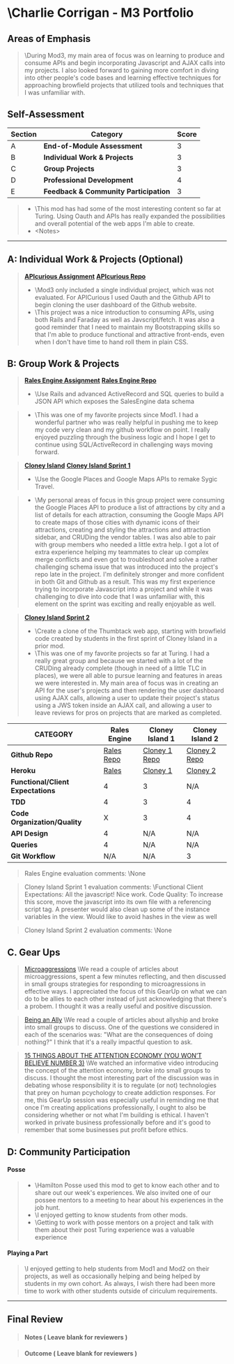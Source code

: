 # \Charlie Corrigan - M3 Portfolio

## Areas of Emphasis

> \During Mod3, my main area of focus was on learning to produce and consume APIs and begin incorporating Javascript and AJAX calls into my projects. I also looked forward to gaining more comfort in diving into other people's code bases and learning effective techniques for approaching browfield projects that utilized tools and techniques that I was unfamiliar with.


## Self-Assessment

| Section | Category | Score |
| --- | ----- | --- |
| A | **End-of-Module Assessment** | 3 |
| B | **Individual Work & Projects** | 3 |
| C | **Group Projects** | 3 |
| D | **Professional Development** | 4 |
| E | **Feedback & Community Participation** | 3 |

>* \This mod has had some of the most interesting content so far at Turing. Using Oauth and APIs has really expanded the possibilities and overall potential of the web apps I'm able to create.
>* \<Notes>

-----------------------

## A: Individual Work & Projects (Optional)

> **[APIcurious Assignment](http://backend.turing.io/module3/projects/apicurious)**
> **[APIcurious Repo](https://github.com/charliecorrigan/apicurious)**
>* \Mod3 only included a single individual project, which was not evaluated. For APICurious I used Oauth and the Github API to begin cloning the user dashboard of the Github website.
>* \This project was a nice introduction to consuming APIs, using both Rails and Faraday as well as Javscript/fetch. It was also a good reminder that I need to maintain my Bootstrapping skills so that I'm able to produce functional and attractive front-ends, even when I don't have time to hand roll them in plain CSS.


## B: Group Work & Projects

> **[Rales Engine Assignment](http://backend.turing.io/module3/projects/rails_engine)**
> **[Rales Engine Repo](https://github.com/charliecorrigan/rales_engine)**
>* \Use Rails and advanced ActiveRecord and SQL queries to build a JSON API which exposes the SalesEngine data schema

>* \This was one of my favorite projects since Mod1. I had a wonderful partner who was really helpful in pushing me to keep my code very clean and my github workflow on point. I really enjoyed puzzling through the business logic and I hope I get to continue using SQL/ActiveRecord in challenging ways moving forward.

> **[Cloney Island](http://backend.turing.io/module3/projects/cloney_island/cloney_island)**
> **[Cloney Island Sprint 1](https://github.com/charliecorrigan/cloney-island)** 
>* \Use the Google Places and Google Maps APIs to remake Sygic Travel.

>* \My personal areas of focus in this group project were consuming the Google Places API to produce a list of attractions by city and a list of details for each attraction, consuming the Google Maps API to create maps of those cities with dynamic icons of their attractions, creating and styling the attractions and attraction sidebar, and CRUDing the vendor tables. I was also able to pair with group members who needed a little extra help. I got a lot of extra experience helping my teammates to clear up complex merge conflicts and even got to troubleshoot and solve a rather challenging schema issue that was introduced into the project's repo late in the project. I'm definitely stronger and more confident in both Git and Github as a result. This was my first experience trying to incorporate Javascript into a project and while it was challenging to dive into code that I was unfamiliar with, this element on the sprint was exciting and really enjoyable as well.

> **[Cloney Island Sprint 2](https://github.com/Benjaminpjacobs/corkboard)** 
>* \Create a clone of the Thumbtack web app, starting with browfield code created by students in the first sprint of Cloney Island in a prior mod.
>* \This was one of my favorite projects so far at Turing. I had a really great group and because we started with a lot of the CRUDing already complete (though in need of a little TLC in places), we were all able to pursue learning and features in areas we were interested in. My main area of focus was in creating an API for the user's projects and then rendering the user dashboard using AJAX calls, allowing a user to update their project's status using a JWS token inside an AJAX call, and allowing a user to leave reviews for pros on projects that are marked as completed.

| CATEGORY | Rales Engine | Cloney Island 1 | Cloney Island 2 |
| --- | --- | --- | --- |
| **Github Repo** | [Rales Repo](https://github.com/charliecorrigan/rales_engine) | [Cloney 1 Repo](https://github.com/charliecorrigan/cloney-island) | [Cloney 2 Repo](https://github.com/Benjaminpjacobs/corkboard) |
| **Heroku** | [Rales](https://) | [Cloney 1](https://) | [Cloney 2](https://corkboard-services.herokuapp.com/) |
| **Functional/Client Expectations** | 4 | 3 | N/A |
| **TDD** | 4 | 3 | 4 |
| **Code Organization/Quality** | X | 3 | 4 |
| **API Design** | 4 | N/A | N/A |
| **Queries** | 4 | N/A | N/A |
| **Git Workflow** | N/A | N/A | 3 |

> Rales Engine evaluation comments:
\None

> Cloney Island Sprint 1 evaluation comments:
\Functional Client Expectations: All the javascript! Nice work. Code Quality: To increase this score, move the javascript into its own file with a referencing script tag. A presenter would also clean up some of the instance variables in the view. Would like to avoid hashes in the view as well

> Cloney Island Sprint 2 evaluation comments:
\None

## C. **Gear Ups**

> [Microaggressions](https://github.com/turingschool/gear-up/blob/master/microaggressions_original.markdown)
\We read a couple of articles about microaggressions, spent a few minutes reflecting, and then discussed in small groups strategies for responding to microagressions in effective ways. I appreciated the focus of this GearUp on what we can do to be allies to each other instead of just acknowledging that there's a probem. I thought it was a really useful and positive discussion.

> [Being an Ally](https://github.com/turingschool/gear-up/blob/master/allyship.markdown)
\We read a couple of articles about allyship and broke into small groups to discuss. One of the questions we considered in each of the scenarios was: "What are the consequences of doing nothing?" I think that it's a really impactful question to ask.

> [15 THINGS ABOUT THE ATTENTION ECONOMY (YOU WON’T BELIEVE NUMBER 3)](https://github.com/turingschool/gear-up/blob/master/m4_sessions/1706-inning/group_two.md)
\We watched an informative video introducing the concept of the attention economy, broke into small groups to discuss. I thought the most interesting part of the discussion was in debating whose responsibility it is to regulate (or not) technologies that prey on human pcychology to create addiction responses. For me, this GearUp session was especially useful in reminding me that once I'm creating applications professionally, I ought to also be considering whether or not what I'm building is ethical. I haven't worked in private business professionally before and it's good to remember that some businesses put profit before ethics.

## D: Community Participation

#### **Posse**
  >* \Hamilton Posse used this mod to get to know each other and to share out our week's experiences. We also invited one of our possee mentors to a meeting to hear about his experiences in the job hunt.
  >* \I enjoyed getting to know students from other mods.
  >* \Getting to work with posse mentors on a project and talk with them about their post Turing experience was a valuable experience

#### **Playing a Part**

> \I enjoyed getting to help students from Mod1 and Mod2 on their projects, as well as occasionally helping and being helped by students in my own cohort. As always, I wish there had been more time to work with other students outside of ciriculum requirements.

------------------

## Final Review

> #### Notes ( Leave blank for reviewers )

> #### Outcome ( Leave blank for reviewers )